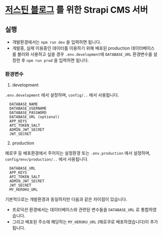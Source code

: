 # [저스틴 블로그](https://justindglee.com) 를 위한 Strapi CMS 서버

## 실행

- 개발환경에서는 `npm run dev` 을 입력하면 됩니다.
- 개발중, 실제 이용중인 데이터를 이용하기 위해 배포된 production 데이터베이스를 불러와 사용하고 싶을 경우 `.env.development`에 `DATABASE_URL` 환경변수를 설정한 후 `npm run prod` 을 입력하면 됩니다.

### 환경변수

1. development

`.env.development` 에서 설정하며,
`config/..` 에서 사용됩니다.

```
  DATABASE_NAME
  DATABASE_USERNAME
  DATABASE_PASSWORD
  DATABASE_URL (optional)
  APP_KEYS
  API_TOKEN_SALT
  ADMIN_JWT_SECRET
  JWT_SECRET
```

2. production

헤로쿠 등 배포환경에서 주어지는 설정환경 또는 `.env.production` 에서 설정하며,
`config/env/production/..` 에서 사용됩니다.

```
  DATABASE_URL
  APP_KEYS
  API_TOKEN_SALT
  ADMIN_JWT_SECRET
  JWT_SECRET
  MY_HEROKU_URL
```

기본적으로는 개발환경과 동일하지만 다음과 같은 차이점이 있습니다.

- 프로덕션 환경에서는 데이터베이스와 관련된 변수들을 `DATABASE_URL` 로 통합하였습니다.
- 그리고 배포된 주소에 해당하는 `MY_HEROKU_URL` (헤로쿠로 배포하였습니다)이 추가됩니다.
